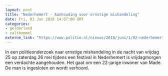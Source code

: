 ```yaml
---
layout: post
title: "Nederhemert - Aanhouding voor ernstige mishandeling"
date: Fri, 01 Jun 2018 14:07:00 GMT
categories: 
- gelderland 
- zaltbommel 
externe_link: "https://www.politie.nl/nieuws/2018/juni/1/02-nederhemert-aanhouding-voor-ernstige-mishandeling.html"
---
```


In een politieonderzoek naar ernstige mishandeling in de nacht van vrijdag 25 op zaterdag 26 mei tijdens een festival in Nederhemert is vrijdagmorgen een verdachte aangehouden. Het gaat om een 22-jarige inwoner van Made. De man is ingesloten en wordt verhoord.
